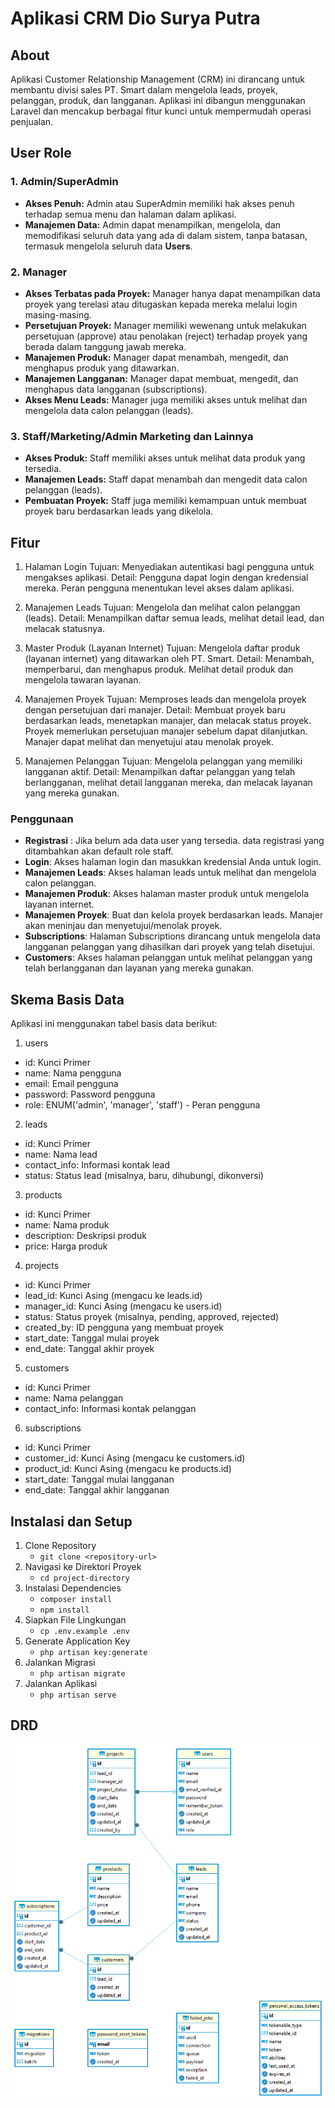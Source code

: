 <!-- <p align="center">
<a href="https://laravel.com" target="_blank">
<img src="https://raw.githubusercontent.com/laravel/art/master/logo-lockup/5%20SVG/2%20CMYK/1%20Full%20Color/laravel-logolockup-cmyk-red.svg" width="400" alt="Laravel Logo">
</a>
</p> -->

<h1>Aplikasi CRM Dio Surya Putra</h1>


## About

Aplikasi Customer Relationship Management (CRM) ini dirancang untuk membantu divisi sales PT. Smart dalam mengelola leads, proyek, pelanggan, produk, dan langganan. Aplikasi ini dibangun menggunakan Laravel dan mencakup berbagai fitur kunci untuk mempermudah operasi penjualan.

## User Role

<h3>1. Admin/SuperAdmin</h3>
<ul>
    <li><strong>Akses Penuh:</strong> Admin atau SuperAdmin memiliki hak akses penuh terhadap semua menu dan halaman dalam aplikasi.</li>
    <li><strong>Manajemen Data:</strong> Admin dapat menampilkan, mengelola, dan memodifikasi seluruh data yang ada di dalam sistem, tanpa batasan, termasuk mengelola seluruh data <strong>Users</strong>.</li>
</ul>

<h3>2. Manager</h3>
<ul>
    <li><strong>Akses Terbatas pada Proyek:</strong> Manager hanya dapat menampilkan data proyek yang terelasi atau ditugaskan kepada mereka melalui login masing-masing.</li>
    <li><strong>Persetujuan Proyek:</strong> Manager memiliki wewenang untuk melakukan persetujuan (approve) atau penolakan (reject) terhadap proyek yang berada dalam tanggung jawab mereka.</li>
    <li><strong>Manajemen Produk:</strong> Manager dapat menambah, mengedit, dan menghapus produk yang ditawarkan.</li>
    <li><strong>Manajemen Langganan:</strong> Manager dapat membuat, mengedit, dan menghapus data langganan (subscriptions).</li>
    <li><strong>Akses Menu Leads:</strong> Manager juga memiliki akses untuk melihat dan mengelola data calon pelanggan (leads).</li>
</ul>

<h3>3. Staff/Marketing/Admin Marketing dan Lainnya</h3>
<ul>
    <li><strong>Akses Produk:</strong> Staff memiliki akses untuk melihat data produk yang tersedia.</li>
    <li><strong>Manajemen Leads:</strong> Staff dapat menambah dan mengedit data calon pelanggan (leads).</li>
    <li><strong>Pembuatan Proyek:</strong> Staff juga memiliki kemampuan untuk membuat proyek baru berdasarkan leads yang dikelola.</li>
</ul>


## Fitur

1. Halaman Login
Tujuan: Menyediakan autentikasi bagi pengguna untuk mengakses aplikasi.
Detail: Pengguna dapat login dengan kredensial mereka. Peran pengguna menentukan level akses dalam aplikasi.

2. Manajemen Leads
Tujuan: Mengelola dan melihat calon pelanggan (leads).
Detail: Menampilkan daftar semua leads, melihat detail lead, dan melacak statusnya.

3. Master Produk (Layanan Internet)
Tujuan: Mengelola daftar produk (layanan internet) yang ditawarkan oleh PT. Smart.
Detail: Menambah, memperbarui, dan menghapus produk. Melihat detail produk dan mengelola tawaran layanan.

4. Manajemen Proyek
Tujuan: Memproses leads dan mengelola proyek dengan persetujuan dari manajer.
Detail: Membuat proyek baru berdasarkan leads, menetapkan manajer, dan melacak status proyek. Proyek memerlukan persetujuan manajer sebelum dapat dilanjutkan. Manajer dapat melihat dan menyetujui atau menolak proyek.

5. Manajemen Pelanggan
Tujuan: Mengelola pelanggan yang memiliki langganan aktif.
Detail: Menampilkan daftar pelanggan yang telah berlangganan, melihat detail langganan mereka, dan melacak layanan yang mereka gunakan.


### Penggunaan

- <b>Registrasi</b> : Jika belum ada data user yang tersedia. data registrasi yang ditambahkan akan default role staff.
- <b>Login</b>: Akses halaman login dan masukkan kredensial Anda untuk login.
- <b>Manajemen Leads</b>: Akses halaman leads untuk melihat dan mengelola calon pelanggan.
- <b>Manajemen Produk</b>: Akses halaman master produk untuk mengelola layanan internet.
- <b>Manajemen Proyek</b>: Buat dan kelola proyek berdasarkan leads. Manajer akan meninjau dan menyetujui/menolak proyek.
- <b>Subscriptions</b>: Halaman Subscriptions dirancang untuk mengelola data langganan pelanggan yang dihasilkan dari proyek yang telah disetujui.
- <b>Customers</b>: Akses halaman pelanggan untuk melihat pelanggan yang telah berlangganan dan layanan yang mereka gunakan.


## Skema Basis Data

Aplikasi ini menggunakan tabel basis data berikut:

1. users
 - id: Kunci Primer
 - name: Nama pengguna
 - email: Email pengguna
 - password: Password pengguna
 - role: ENUM('admin', 'manager', 'staff') - Peran pengguna

2. leads
 - id: Kunci Primer
 - name: Nama lead
 - contact_info: Informasi kontak lead
 - status: Status lead (misalnya, baru, dihubungi, dikonversi)

3. products
 - id: Kunci Primer
 - name: Nama produk
 - description: Deskripsi produk
 - price: Harga produk

4. projects
 - id: Kunci Primer
 - lead_id: Kunci Asing (mengacu ke leads.id)
 - manager_id: Kunci Asing (mengacu ke users.id)
 - status: Status proyek (misalnya, pending, approved, rejected)
 - created_by: ID pengguna yang membuat proyek
 - start_date: Tanggal mulai proyek
 - end_date: Tanggal akhir proyek

5. customers
 - id: Kunci Primer
 - name: Nama pelanggan
 - contact_info: Informasi kontak pelanggan

6. subscriptions
 - id: Kunci Primer
 - customer_id: Kunci Asing (mengacu ke customers.id)
 - product_id: Kunci Asing (mengacu ke products.id)
 - start_date: Tanggal mulai langganan
 - end_date: Tanggal akhir langganan


## Instalasi dan Setup

<ol>
    <li>Clone Repository
        <ul>
            <li><code>git clone &lt;repository-url&gt;</code></li>
        </ul>
    </li>
    <li>Navigasi ke Direktori Proyek
        <ul>
            <li><code>cd project-directory</code></li>
        </ul>
    </li>
    <li>Instalasi Dependencies
        <ul>
            <li><code>composer install</code></li>
            <li><code>npm install</code></li>
        </ul>
    </li>
    <li>Siapkan File Lingkungan
        <ul>
            <li><code>cp .env.example .env</code></li>
        </ul>
    </li>
    <li>Generate Application Key
        <ul>
            <li><code>php artisan key:generate</code></li>
        </ul>
    </li>
    <li>Jalankan Migrasi
        <ul>
            <li><code>php artisan migrate</code></li>
        </ul>
    </li>
    <li>Jalankan Aplikasi
        <ul>
            <li><code>php artisan serve</code></li>
        </ul>
    </li>
</ol>


## DRD

<p align="center">
<img src="ERD.png" alt="Picture">
</p>

